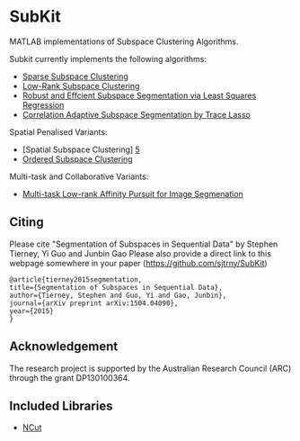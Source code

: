 SubKit
======

MATLAB implementations of Subspace Clustering Algorithms.

Subkit currently implements the following algorithms:

- [Sparse Subspace Clustering][6]
- [Low-Rank Subspace Clustering][4]
- [Robust and Effcient Subspace Segmentation via Least Squares Regression][7]
- [Correlation Adaptive Subspace Segmentation by Trace Lasso][9]

Spatial Penalised Variants:
- [Spatial Subspace Clustering] [5]
- [Ordered Subspace Clustering][3]

Multi-task and Collaborative Variants:
- [Multi-task Low-rank Affinity Pursuit for Image Segmenation][8]

## Citing

Please cite "Segmentation of Subspaces in Sequential Data" by Stephen Tierney, Yi Guo and Junbin Gao
Please also provide a direct link to this webpage somewhere in your paper (https://github.com/sjtrny/SubKit)

    @article{tierney2015segmentation,
    title={Segmentation of Subspaces in Sequential Data},
    author={Tierney, Stephen and Guo, Yi and Gao, Junbin},
    journal={arXiv preprint arXiv:1504.04090},
    year={2015}
    }

## Acknowledgement

The research project is supported by the Australian Research Council (ARC) through the grant DP130100364.

## Included Libraries

- [NCut][2]

[1]: http://sjtrny.com/publications/
[2]: http://www.cis.upenn.edu/~jshi/software/
[3]: http://www.cv-foundation.org/openaccess/content_cvpr_2014/papers/Tierney_Subspace_Clustering_for_2014_CVPR_paper.pdf
[4]: http://machinelearning.wustl.edu/mlpapers/paper_files/icml2010_LiuLY10.pdf
[5]: http://sdiwc.net/digital-library/web-admin/upload-pdf/00000406.pdf
[6]: http://vision.jhu.edu/assets/SSC-CVPR09-Ehsan.pdf
[7]: http://arxiv.org/abs/1404.6736
[8]: http://research.microsoft.com/en-us/um/people/jingdw/pubs/iccv11-segmentation.pdf
[9]: http://www.cis.pku.edu.cn/faculty/vision/zlin/Publications/2013-ICCV-CASS.pdf
